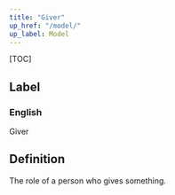 ```yaml
---
title: "Giver"
up_href: "/model/"
up_label: Model
---
```


[TOC]

## Label

### English
Giver


## Definition
The role of a person who gives something. 


    
